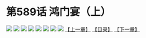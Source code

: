 # 第589话 鸿门宴（上）
![](https://mhpic.xiaomingtaiji.net/comic/D/斗破苍穹拆分版/589话/1.jpg-zymk.middle.webp)
![](https://mhpic.xiaomingtaiji.net/comic/D/斗破苍穹拆分版/589话/2.jpg-zymk.middle.webp)
![](https://mhpic.xiaomingtaiji.net/comic/D/斗破苍穹拆分版/589话/3.jpg-zymk.middle.webp)
![](https://mhpic.xiaomingtaiji.net/comic/D/斗破苍穹拆分版/589话/4.jpg-zymk.middle.webp)
![](https://mhpic.xiaomingtaiji.net/comic/D/斗破苍穹拆分版/589话/5.jpg-zymk.middle.webp)
![](https://mhpic.xiaomingtaiji.net/comic/D/斗破苍穹拆分版/589话/6.jpg-zymk.middle.webp)
![](https://mhpic.xiaomingtaiji.net/comic/D/斗破苍穹拆分版/589话/7.jpg-zymk.middle.webp)
![](https://mhpic.xiaomingtaiji.net/comic/D/斗破苍穹拆分版/589话/8.jpg-zymk.middle.webp)
[【上一章】](./588.md)
[【目录】](./READMD.md)
[【下一章】](./590.md)
